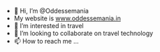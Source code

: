 - 👋 Hi, I’m @Oddessemania
- My website  is www.oddessemania.in
- 👀 I’m interested in travel
- 💞️ I’m looking to collaborate on travel technology
- 📫 How to reach me ...

<!---
Oddessemania/Oddessemania is a ✨ special ✨ repository because its `README.md` (this file) appears on your GitHub profile.
You can click the Preview link to take a look at your changes.
--->
